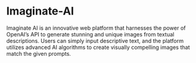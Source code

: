 # Imaginate-AI
Imaginate AI is an innovative web platform that harnesses the power of OpenAI’s API to generate stunning and unique images from textual descriptions. Users can simply input descriptive text, and the platform utilizes advanced AI algorithms to create visually compelling images that match the given prompts.
